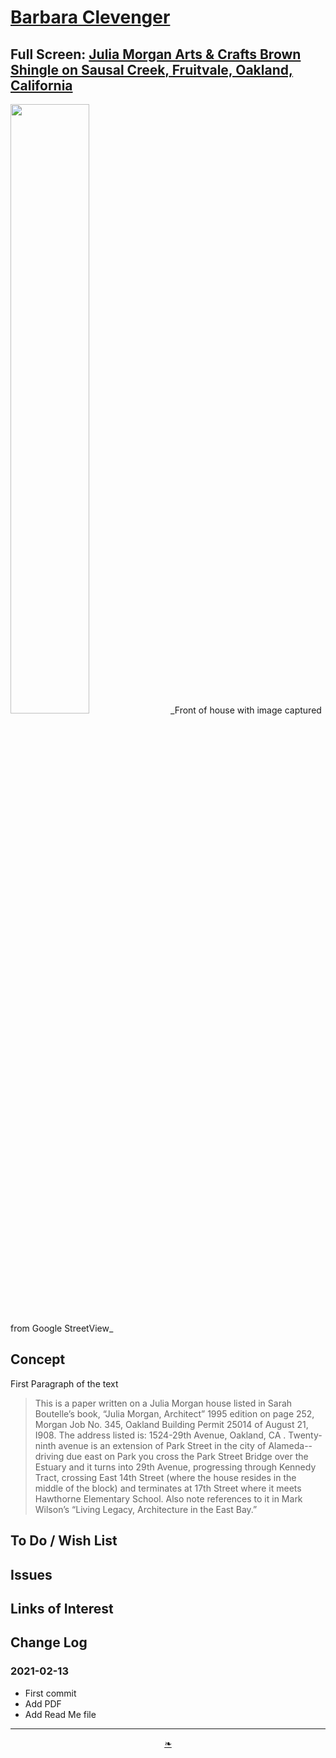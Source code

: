 # [Barbara Clevenger]( ./readme.html )

<!--@@@
<div style=height:300px;overflow:hidden;width:100%;resize:both; ><iframe src=https://heretics-sf.github.io/people/barbara-clevenger/Julia%20Morgan%20Arts%20and%20Crafts%20Brown%20Shingle%20on%20Sausal%20Creek_Optimized.pdf height=100% width=100% ></iframe></div>
_Julia Morgan Arts & Crafts Brown Shingle on Sausal Creek, Fruitvale, Oakland, California_
@@@-->

## Full Screen: [Julia Morgan Arts & Crafts Brown Shingle on Sausal Creek, Fruitvale, Oakland, California]( https://heretics-sf.github.io/people/barbara-clevenger/Julia%20Morgan%20Arts%20and%20Crafts%20Brown%20Shingle%20on%20Sausal%20Creek_Optimized.pdf )

<img src="https://heretics-sf.github.io/people/barbara-clevenger/1524-29th-avenue-front.png" width=50% >
_Front of house with image captured from Google StreetView_

## Concept

First Paragraph of the text

> This is a paper written on a Julia Morgan house listed in Sarah Boutelle’s book, “Julia Morgan, Architect” 1995 edition on page 252, Morgan Job No. 345, Oakland Building Permit 25014 of August 21, I908. The address
listed is: 1524-29th Avenue, Oakland, CA . Twenty-ninth avenue is an extension of Park Street in the city of Alameda--driving due east on Park you cross the Park Street Bridge over the Estuary and it turns into 29th
Avenue, progressing through Kennedy Tract, crossing East 14th Street (where the house resides in the middle of the block) and terminates at 17th Street where it meets Hawthorne Elementary School. Also note
references to it in Mark Wilson’s “Living Legacy, Architecture in the East Bay.”

## To Do / Wish List


## Issues


## Links of Interest


## Change Log

### 2021-02-13

* First commit
* Add PDF
* Add Read Me file


***

<center><a href=javascript:window.scrollTo(0,0); class=aDingbat title="Scroll to top" > ❧ </a></center>

